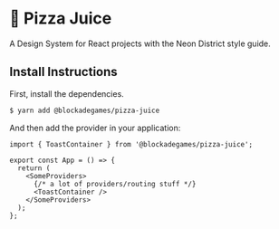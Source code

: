 # 🍕 Pizza Juice

A Design System for React projects with the Neon District style guide.

## Install Instructions

First, install the dependencies.

```bash
$ yarn add @blockadegames/pizza-juice
```

And then add the provider in your application:

```tsx  title="/src/App.tsx"
import { ToastContainer } from '@blockadegames/pizza-juice';

export const App = () => {
  return (
    <SomeProviders>
      {/* a lot of providers/routing stuff */}
      <ToastContainer />
    </SomeProviders>
  );
};
```

